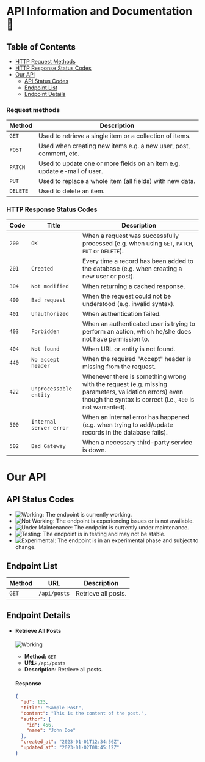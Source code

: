 # API Information and Documentation 📃

## Table of Contents
- [HTTP Request Methods](#http-request-methods)
- [HTTP Response Status Codes](#http-response-status-codes)
- [Our API](#our-api)
  - [API Status Codes](#api-status-codes)
  - [Endpoint List](#endpoint-list)
  - [Endpoint Details](#endpoint-details)

### Request methods 

| Method   | Description                                                              |
| -------- | ------------------------------------------------------------------------ |
| `GET`    | Used to retrieve a single item or a collection of items.                 |
| `POST`   | Used when creating new items e.g. a new user, post, comment, etc.        |
| `PATCH`  | Used to update one or more fields on an item e.g. update e-mail of user. |
| `PUT`    | Used to replace a whole item (all fields) with new data.                 |
| `DELETE` | Used to delete an item.                                                  |

### HTTP Response Status Codes

| Code  | Title                   | Description                                                                                                                                                       |
| ----- | ----------------------- | ----------------------------------------------------------------------------------------------------------------------------------------------------------------- |
| `200` | `OK`                    | When a request was successfully processed (e.g. when using `GET`, `PATCH`, `PUT` or `DELETE`).                                                                    |
| `201` | `Created`               | Every time a record has been added to the database (e.g. when creating a new user or post).                                                                       |
| `304` | `Not modified`          | When returning a cached response.                                                                                                                                 |
| `400` | `Bad request`           | When the request could not be understood (e.g. invalid syntax).                                                                                                   |
| `401` | `Unauthorized`          | When authentication failed.                                                                                                                                       |
| `403` | `Forbidden`             | When an authenticated user is trying to perform an action, which he/she does not have permission to.                                                              |
| `404` | `Not found`             | When URL or entity is not found.                                                                                                                                  |
| `440` | `No accept header`      | When the required "Accept" header is missing from the request.                                                                                                    |
| `422` | `Unprocessable entity`  | Whenever there is something wrong with the request (e.g. missing parameters, validation errors) even though the syntax is correct (i.e., `400` is not warranted). |
| `500` | `Internal server error` | When an internal error has happened (e.g. when trying to add/update records in the database fails).                                                               |
| `502` | `Bad Gateway`           | When a necessary third-party service is down.                                                                                                                     |

# Our API

## API Status Codes

- ![Working](https://img.shields.io/badge/Status-Working-success): The endpoint is currently working.
- ![Not Working](https://img.shields.io/badge/Status-Not%20Working-red): The endpoint is experiencing issues or is not available.
- ![Under Maintenance](https://img.shields.io/badge/Status-Under%20Maintenance-yellow): The endpoint is currently under maintenance.
- ![Testing](https://img.shields.io/badge/Status-Testing-blue): The endpoint is in testing and may not be stable.
- ![Experimental](https://img.shields.io/badge/Status-Experimental-lightblue): The endpoint is in an experimental phase and subject to change.

## Endpoint List

| Method | URL          | Description         |
| ------ | ------------ | ------------------- |
| `GET`  | `/api/posts` | Retrieve all posts. |

## Endpoint Details

- #### Retrieve All Posts

  ![Working](https://img.shields.io/badge/Status-Working-success)

  - **Method:** `GET`
  - **URL:** `/api/posts`
  - **Description:** Retrieve all posts.

  #### Response

  ```json
  {
    "id": 123,
    "title": "Sample Post",
    "content": "This is the content of the post.",
    "author": {
      "id": 456,
      "name": "John Doe"
    },
    "created_at": "2023-01-01T12:34:56Z",
    "updated_at": "2023-01-02T08:45:12Z"
  }
  ```
